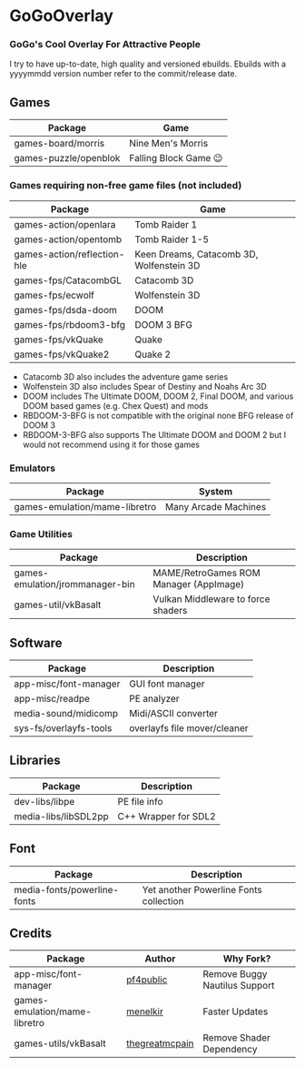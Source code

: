 # GoGoOverlay
### GoGo's Cool Overlay For Attractive People

I try to have up-to-date, high quality and versioned ebuilds. Ebuilds with a yyyymmdd version number refer to the commit/release date.

## Games

| Package | Game |
| --- | --- |
| games-board/morris | Nine Men's Morris |
| games-puzzle/openblok | Falling Block Game 😉 |

### Games requiring non-free game files (not included)

| Package | Game |
| --- | --- |
| games-action/openlara | Tomb Raider 1 |
| games-action/opentomb | Tomb Raider 1-5 |
| games-action/reflection-hle | Keen Dreams, Catacomb 3D, Wolfenstein 3D | 
| games-fps/CatacombGL | Catacomb 3D |
| games-fps/ecwolf | Wolfenstein 3D |
| games-fps/dsda-doom | DOOM |
| games-fps/rbdoom3-bfg | DOOM 3 BFG |
| games-fps/vkQuake | Quake |
| games-fps/vkQuake2 | Quake 2 |

* Catacomb 3D also includes the adventure game series
* Wolfenstein 3D also includes Spear of Destiny and Noahs Arc 3D
* DOOM includes The Ultimate DOOM, DOOM 2, Final DOOM, and various DOOM based games (e.g. Chex Quest) and mods
* RBDOOM-3-BFG is not compatible with the original none BFG release of DOOM 3
* RBDOOM-3-BFG also supports The Ultimate DOOM and DOOM 2 but I would not recommend using it for those games 

### Emulators

| Package | System |
| --- | --- |
| games-emulation/mame-libretro | Many Arcade Machines |

### Game Utilities

| Package | Description |
| --- | --- |
| games-emulation/jrommanager-bin | MAME/RetroGames ROM Manager (AppImage) |
| games-util/vkBasalt | Vulkan Middleware to force shaders |

## Software

| Package | Description |
| --- | --- |
| app-misc/font-manager | GUI font manager |
| app-misc/readpe | PE analyzer |
| media-sound/midicomp | Midi/ASCII converter |
| sys-fs/overlayfs-tools | overlayfs file mover/cleaner |

## Libraries

| Package | Description |
| --- | --- |
| dev-libs/libpe | PE file info |
| media-libs/libSDL2pp | C++ Wrapper for SDL2 |

## Font

| Package | Description |
| --- | --- |
| media-fonts/powerline-fonts | Yet another Powerline Fonts collection |

## Credits

| Package | Author | Why Fork? |
| --- | --- | --- |
| app-misc/font-manager | [pf4public](https://github.com/PF4Public/gentoo-overlay) | Remove Buggy Nautilus Support |
| games-emulation/mame-libretro | [menelkir](https://gitlab.com/menelkir/gentoo-overlay) | Faster Updates |
| games-utils/vkBasalt | [thegreatmcpain](https://gitlab.com/TheGreatMcPain/thegreatmcpain-overlay) | Remove Shader Dependency |


